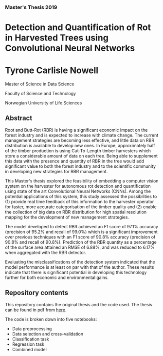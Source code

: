 ### Master's Thesis 2019

# Detection and Quantification of Rot in Harvested Trees using Convolutional Neural Networks


# Tyrone Carlisle Nowell

Master of Science in Data Science

Faculty of Science and Technology

Norwegian University of Life Sciences

## Abstract

Root and Butt-Rot (RBR) is having a significant economic impact on the forest industry and is expected to increase with climate change. The current management strategies are becoming less effective, and little data on RBR distribution is available to develop new ones. In Europe, approximately half of the timber production is using Cut-To-Length timber harvesters which store a considerable amount of data on each tree. Being able to supplement this data with the presence and quantity of RBR in the tree would add significant value to both the forest industry and to the scientific community in developing new strategies for RBR management. 

This Master's thesis explored the feasibility of embedding a computer vision system on the harvester for autonomous rot detection and quantification using state of the art Convolutional Neural Networks (CNNs). Among the potential applications of this system, this study assessed the possibilities to (1) provide real time feedback of this information to the harvester operator for faster, more accurate categorisation of the timber quality and (2) enable the collection of big data on RBR distribution for high spatial resolution mapping for the development of new management strategies.

The model developed to detect RBR achieved an F1 score of 97.1% accuracy (precision of 95.2% and recall of 99.0%) which is a significant improvement over previous techniques with an F1 score of 90.8% accuracy (precision of 90.8% and recall of 90.8%). Prediction of the RBR quantity as a percentage of the surface area attained an RMSE of 6.88%, and was reduced to 6.17% when aggregated with the RBR detector. 

Evaluating the misclassifications of the detection system indicated that the model performance is at least on par with that of the author. These results indicate that there is significant potential in developing this technology further for both economic and environmental gains.

## Repository contents

This repository contains the original thesis and the code used. The thesis can be found in pdf from [here](Detection%20and%20Quantification%20of%20Rot%20in%20Harvested%20Trees%20using%20Convolutional%20Neural%20Networks.pdf).

The code is broken down into five notebooks:
- Data preprocessing
- Data selection and cross-validation
- Classification task
- Regression task
- Combined model
